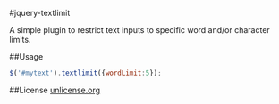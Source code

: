 #jquery-textlimit

A simple plugin to restrict text inputs to specific word and/or character limits.

##Usage

```javascript
$('#mytext').textlimit({wordLimit:5});
```

##License
[unlicense.org](http://unlicense.org/UNLICENSE)
